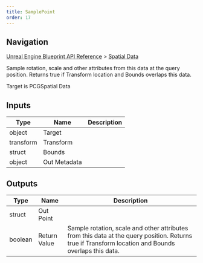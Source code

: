 ```yaml
---
title: SamplePoint
order: 17
---
```

## Navigation

[Unreal Engine Blueprint API Reference](https://dev.epicgames.com/documentation/en-us/unreal-engine/BlueprintAPI) > [Spatial Data](https://dev.epicgames.com/documentation/en-us/unreal-engine/BlueprintAPI/SpatialData)

Sample rotation, scale and other attributes from this data at the query position. Returns true if Transform location and Bounds overlaps this data.

Target is PCGSpatial Data

## Inputs

| Type | Name | Description |
| --- | --- | --- |
| object | Target |  |
| transform | Transform |  |
| struct | Bounds |  |
| object | Out Metadata |  |

## Outputs

| Type | Name | Description |
| --- | --- | --- |
| struct | Out Point |  |
| boolean | Return Value | Sample rotation, scale and other attributes from this data at the query position. Returns true if Transform location and Bounds overlaps this data. |
